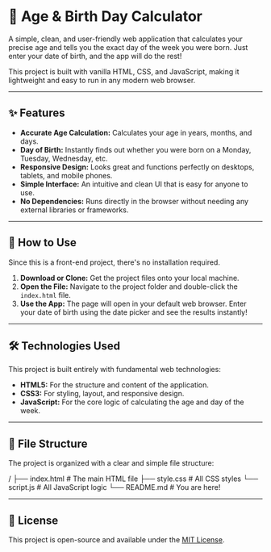 # 🎂 Age & Birth Day Calculator

A simple, clean, and user-friendly web application that calculates your precise age and tells you the exact day of the week you were born. Just enter your date of birth, and the app will do the rest!

This project is built with vanilla HTML, CSS, and JavaScript, making it lightweight and easy to run in any modern web browser.

---

## ✨ Features

* **Accurate Age Calculation:** Calculates your age in years, months, and days.
* **Day of Birth:** Instantly finds out whether you were born on a Monday, Tuesday, Wednesday, etc.
* **Responsive Design:** Looks great and functions perfectly on desktops, tablets, and mobile phones.
* **Simple Interface:** An intuitive and clean UI that is easy for anyone to use.
* **No Dependencies:** Runs directly in the browser without needing any external libraries or frameworks.

---

## 🚀 How to Use

Since this is a front-end project, there's no installation required.

1.  **Download or Clone:** Get the project files onto your local machine.
2.  **Open the File:** Navigate to the project folder and double-click the `index.html` file.
3.  **Use the App:** The page will open in your default web browser. Enter your date of birth using the date picker and see the results instantly!

---

## 🛠️ Technologies Used

This project is built entirely with fundamental web technologies:

* **HTML5:** For the structure and content of the application.
* **CSS3:** For styling, layout, and responsive design.
* **JavaScript:** For the core logic of calculating the age and day of the week.

---

## 📂 File Structure

The project is organized with a clear and simple file structure:


/
├── index.html      # The main HTML file
├── style.css       # All CSS styles
└── script.js       # All JavaScript logic
└── README.md       # You are here!


---

## 📄 License

This project is open-source and available under the [MIT License](LICENSE).
